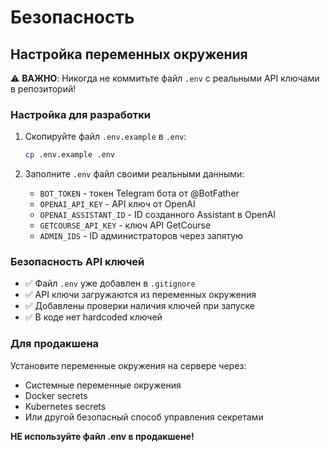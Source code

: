 # Безопасность

## Настройка переменных окружения

⚠️ **ВАЖНО**: Никогда не коммитьте файл `.env` с реальными API ключами в репозиторий!

### Настройка для разработки

1. Скопируйте файл `.env.example` в `.env`:
   ```bash
   cp .env.example .env
   ```

2. Заполните `.env` файл своими реальными данными:
   - `BOT_TOKEN` - токен Telegram бота от @BotFather
   - `OPENAI_API_KEY` - API ключ от OpenAI
   - `OPENAI_ASSISTANT_ID` - ID созданного Assistant в OpenAI
   - `GETCOURSE_API_KEY` - ключ API GetCourse
   - `ADMIN_IDS` - ID администраторов через запятую

### Безопасность API ключей

- ✅ Файл `.env` уже добавлен в `.gitignore`
- ✅ API ключи загружаются из переменных окружения
- ✅ Добавлены проверки наличия ключей при запуске
- ✅ В коде нет hardcoded ключей

### Для продакшена

Установите переменные окружения на сервере через:
- Системные переменные окружения
- Docker secrets
- Kubernetes secrets
- Или другой безопасный способ управления секретами

**НЕ используйте файл .env в продакшене!**
